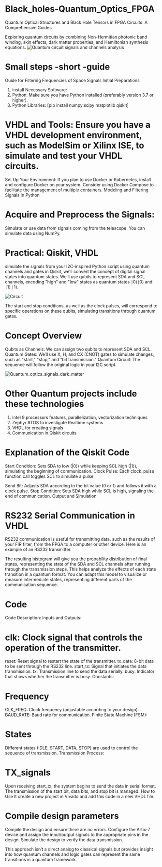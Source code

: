 # Black_holes-Quantum_Optics_FPGA
Quantum Optical Structures and Black Hole Tensors in FPGA Circuits: A Comprehensive Guides 

Exploring quantum circuits by combining Non-Hermitian photonic band winding, skin effects, dark matter properties, and Hamiltonian synthesis equations.
![Quantum circuit signals and channels analysis](https://github.com/victor0989/Black_holes-Quantum_Optics_FPGA/blob/main/FPGA_I2C_PROTOCOL/Quantum%20Circuit.png?raw=true)

# Small steps -short -guide
Guide for Filtering Frequencies of Space Signals
Initial Preparations

1. Install Necessary Software:
2. Python: Make sure you have Python installed (preferably version 3.7 or higher).
3. Python Libraries:
[pip install numpy scipy matplotlib qiskit]

# VHDL and Tools: Ensure you have a VHDL development environment, such as ModelSim or Xilinx ISE, to simulate and test your VHDL circuits.
Set Up Your Environment:
If you plan to use Docker or Kubernetes, install and configure Docker on your system. Consider using Docker Compose to facilitate the management of multiple containers.
Modeling and Filtering Signals in Python

# Acquire and Preprocess the Signals:
Simulate or use data from signals coming from the telescope.
You can simulate data using NumPy.

# Practical: Qiskit, VHDL
 simulate the signals from your I2C-inspired Python script using quantum channels and gates in Qiskit, we’ll convert the concept of digital signal states into quantum states. We’ll use qubits to represent SDA and SCL channels, encoding "high" and "low" states as quantum states 
∣0⟩∣0⟩ and ∣1⟩ ∣1⟩. 

![Circuit](https://github.com/victor0989/Black_holes-Quantum_Optics_FPGA/blob/main/Quantum_decoder_signals_GNSS.png?raw=true)


The start and stop conditions, as well as the clock pulses, will correspond to specific operations on these qubits, simulating transitions through quantum gates.

# Concept Overview
Qubits as Channels: We can assign two qubits to represent SDA and SCL.
Quantum Gates: We’ll use X, H, and CX (CNOT) gates to simulate changes, such as "start," "stop," and "bit transmission."
Quantum Circuit: The sequence will follow the original logic in your I2C script.

![Quantum_optics_signals_dark_matter](https://github.com/victor0989/Black_holes-Quantum_Optics_FPGA/blob/main/FPGA_I2C_PROTOCOL/Captura%20de%20pantalla%202024-09-22%20235917.png?raw=true)


# Other Quantum projects include these technologies
1. Intel 9 processors features, parallelization, vectorization techniques
2. Zephyr RTOS to investigate Realtime systems
3. VHDL for creating signals
4. Communication in Qiskit circuits

# Explanation of the Qiskit Code

Start Condition: Sets SDA to low (|0⟩) while keeping SCL high (|1⟩), simulating the beginning of communication.
Clock Pulse: Each clock_pulse function call toggles SCL to simulate a pulse.

Send Bit: Adjusts SDA according to the bit value (0 or 1) and follows it with a clock pulse.
Stop Condition: Sets SDA high while SCL is high, signaling the end of communication.
Output and Simulation

# RS232 Serial Communication in VHDL
RS232 communication is useful for transmitting data, such as the results of your FIR filter, from the FPGA to a computer or other device. Here is an example of an RS232 transmitter.

The resulting histogram will give you the probability distribution of final states, representing the state of the SDA and SCL channels after running through the transmission steps. This helps analyze the effects of each state transition in a quantum format. You can adapt this model to visualize or measure intermediate states, representing different parts of the communication sequence.

# Code
Code Description:
Inputs and Outputs:

# clk: Clock signal that controls the operation of the transmitter.
reset: Reset signal to restart the state of the transmitter.
tx_data: 8-bit data to be sent through the RS232 line.
start_tx: Signal that initiates the data transmission.
tx: Transmission line to send the data serially.
busy: Indicator that shows whether the transmitter is busy.
Constants:

# Frequency
CLK_FREQ: Clock frequency (adjustable according to your design).
BAUD_RATE: Baud rate for communication.
Finite State Machine (FSM):

# States
Different states (IDLE, START, DATA, STOP) are used to control the sequence of transmission.
Transmission Process:

# TX_signals
Upon receiving start_tx, the system begins to send the data in serial format.
The transmission of the start bit, data bits, and stop bit is managed.
How to Use It create a new project in Vivado and add this code in a new VHDL file.

# Compile design parameters
Compile the design and ensure there are no errors.
Configure the Artix-7 device and assign the input/output signals to the appropriate pins in the design.
Simulate the design to verify the data transmission.

This approach isn’t a direct analog to classical signals but provides insight into how quantum channels and logic gates can represent the same transitions in a quantum framework.
